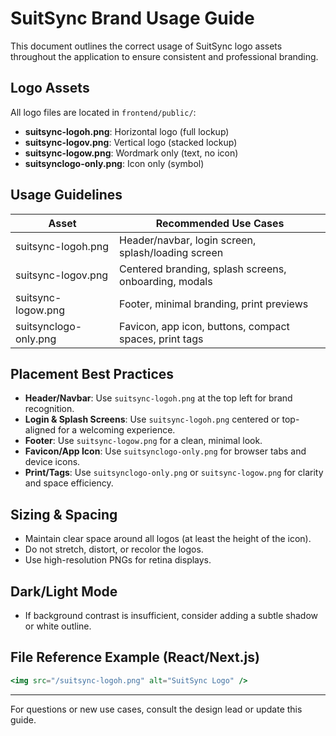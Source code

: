 # SuitSync Brand Usage Guide

This document outlines the correct usage of SuitSync logo assets throughout the application to ensure consistent and professional branding.

## Logo Assets

All logo files are located in `frontend/public/`:

- **suitsync-logoh.png**: Horizontal logo (full lockup)
- **suitsync-logov.png**: Vertical logo (stacked lockup)
- **suitsync-logow.png**: Wordmark only (text, no icon)
- **suitsynclogo-only.png**: Icon only (symbol)

## Usage Guidelines

| Asset                  | Recommended Use Cases                                      |
|-----------------------|-----------------------------------------------------------|
| suitsync-logoh.png    | Header/navbar, login screen, splash/loading screen         |
| suitsync-logov.png    | Centered branding, splash screens, onboarding, modals      |
| suitsync-logow.png    | Footer, minimal branding, print previews                   |
| suitsynclogo-only.png | Favicon, app icon, buttons, compact spaces, print tags     |

## Placement Best Practices

- **Header/Navbar**: Use `suitsync-logoh.png` at the top left for brand recognition.
- **Login & Splash Screens**: Use `suitsync-logoh.png` centered or top-aligned for a welcoming experience.
- **Footer**: Use `suitsync-logow.png` for a clean, minimal look.
- **Favicon/App Icon**: Use `suitsynclogo-only.png` for browser tabs and device icons.
- **Print/Tags**: Use `suitsynclogo-only.png` or `suitsync-logow.png` for clarity and space efficiency.

## Sizing & Spacing
- Maintain clear space around all logos (at least the height of the icon).
- Do not stretch, distort, or recolor the logos.
- Use high-resolution PNGs for retina displays.

## Dark/Light Mode
- If background contrast is insufficient, consider adding a subtle shadow or white outline.

## File Reference Example (React/Next.js)
```jsx
<img src="/suitsync-logoh.png" alt="SuitSync Logo" />
```

---
For questions or new use cases, consult the design lead or update this guide. 